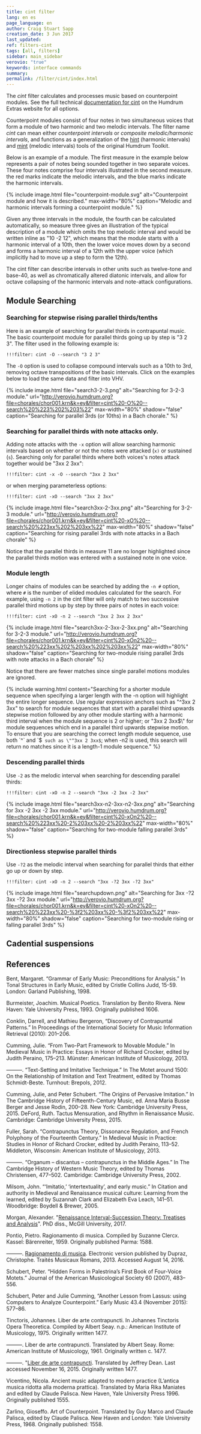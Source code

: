 ```yaml
---
title: cint filter
lang: en es
page_language: en
author: Craig Stuart Sapp
creation_date: 3 Jun 2017
last_updated:
ref: filters-cint
tags: [all, filters]
sidebar: main_sidebar
verovio: "true"
keywords: interface commands 
summary: 
permalink: /filter/cint/index.html
---
```


The *cint* filter calculates and processes music based on counterpoint
modules.  See the full technical [documentation for
cint](http://extras.humdrum.org/man/cint) on the Humdrum Extras
website for all options.

Counterpoint modules consist of four notes in two simultaneous
voices that form a module of two harmonic and two melodic intervals.
The filter name *cint* can mean either *counterpoint intervals* or
*composite melodic/harmonic intervals*, and functions as a generalization of
the [hint](http://www.humdrum.org/man/hint) (harmonic intervals)
and [mint](http://www.humdrum.org/man/mint) (melodic intervals)
tools of the original Humdrum Toolkit.

Below is an example of a module.  The first measure in the example below represents
a pair of notes being sounded together in two separate voices.  These four notes comprise
four intervals illustrated in the second measure.  the red marks indicate the melodic
intervals, and the blue marks indicate the harmonic intervals.  

{% include image.html
	file="counterpoint-module.svg"
	alt="Counterpoint module and how it is described."
	max-width="80%"
	caption="Melodic and harmonic intervals forming a counterpoint module."
%}

Given any three intervals
in the module, the fourth can be calculated automatically, so measure three gives an 
illustration of the typical description of a module which omits the top melodic interval
and would be written inline as "10 -2 12", which means that the module starts with a harmonic
interval of a 10th, then the lower voice moves down by a second and forms a harmonic
interval of a 12th with the upper voice (which implicitly had to move up a step to form the
12th).

The cint filter can describe intervals in other units such as twelve-tone and base-40, as
well as chromatically altered diatonic intervals, and allow for octave collapsing of
the harmonic intervals and note-attack configurations.

## Module Searching ##

### Searching for stepwise rising parallel thirds/tenths ###

Here is an example of searching for parallel thirds in contrapuntal music.  The basic
counterpoint module for parallel thirds going up by step is "3 2 3".  The filter used
in the following example is:

```
!!!filter: cint -O --search "3 2 3"
```

The `-O` option is used to collapse compound intervals such as a 10th to 3rd, removing
octave transpositions of the basic intervals.  Click on the examples below to load the
same data and filter into VHV.

{% include image.html
	file="search3-2-3.png"
	alt="Searching for 3-2-3 module."
	url="http://verovio.humdrum.org?file=chorales/chor001.krn&k=ey&filter=cint%20-O%20--search%20%223%202%203%22"
	max-width="80%"
	shadow="false"
	caption="Searching for parallel 3rds (or 10ths) in a Bach chorale."
%}


### Searching for parallel thirds with note attacks only. ###

Adding note attacks with the `-x` option will allow searching harmonic intervals based 
on whether or not the notes were attacked (`x)` or sustained (`s`).  Searching only for 
parallel thirds where both voices's notes attack together would be "3xx 2 3xx":

```
!!!filter: cint -x -O --search "3xx 2 3xx"
```

or when merging parameterless options:

```
!!!filter: cint -xO --search "3xx 2 3xx"
```

{% include image.html
	file="search3xx-2-3xx.png"
	alt="Searching for 3-2-3 module."
	url="http://verovio.humdrum.org?file=chorales/chor001.krn&k=ey&filter=cint%20-xO%20--search%20%223xx%202%203xx%22"
	max-width="80%"
	shadow="false"
	caption="Searching for rising parallel 3rds with note attacks in a Bach chorale"
%}

Notice that the parallel thirds in measure 11 are no longer highlighted since the
parallel thirds motion was entered with a sustained note in one voice.


### Module length ###

Longer chains of modules can be searched by adding the `-n #` option, where `#` is the
number of elided modules calculated for the search.  For example, using `-n 2` in the
cint filter will only match to two successive parallel third motions up by step by three 
pairs of notes in each voice:

```
!!!filter: cint -xO -n 2 --search "3xx 2 3xx 2 3xx"
```

{% include image.html
	file="search3xx-2-3xx-2-3xx.png"
	alt="Searching for 3-2-3 module."
	url="http://verovio.humdrum.org?file=chorales/chor001.krn&k=ey&filter=cint%20-xOn2%20--search%20%223xx%202%203xx%202%203xx%22"
	max-width="80%"
	shadow="false"
	caption="Searching for two-module rising parallel 3rds with note attacks in a Bach chorale"
%}


Notice that there are fewer matches since single parallel motions modules are ignored.

{% include warning.html
	content="Searching for a shorter module sequence when specifying a larger length with the <nobr>-n</nobr> option will highlight the entire longer sequence.  Use regular expression anchors such as \"^3xx 2 3xx\" to search for module sequences that start with a parallel third upwards stepwise motion followed by any other module starting with a harmonic third interval when the module sequence is 2 or higher; or \"3xx 2 3xx$\" for module sequences which end in a parallel third upwards stepwise motion. To ensure that you are searching the correct length module sequence, use both `^` and `$` such as \"^3xx 2 3xx$`; when -n2 is used, this search will return no matches since it is a length-1 module sequence."
%}


### Descending parallel thirds ###

Use `-2` as the melodic interval when searching for descending parallel thirds:

```
!!!filter: cint -xO -n 2 --search "3xx -2 3xx -2 3xx"
```

{% include image.html
	file="search3xx-n2-3xx-n2-3xx.png"
	alt="Searching for 3xx -2 3xx -2 3xx module."
	url="http://verovio.humdrum.org?file=chorales/chor001.krn&k=ey&filter=cint%20-xOn2%20--search%20%223xx%20-2%203xx%20-2%203xx%22"
	max-width="80%"
	shadow="false"
	caption="Searching for two-module falling parallel 3rds"
%}



### Directionless stepwise parallel thirds ###

Use `-?2` as the melodic interval when searching for parallel thirds that either
go up or down by step.

```
!!!filter: cint -xO -n 2 --search "3xx -?2 3xx -?2 3xx"
```

{% include image.html
	file="searchupdown.png"
	alt="Searching for 3xx -?2 3xx -?2 3xx module."
	url="http://verovio.humdrum.org?file=chorales/chor001.krn&k=ey&filter=cint%20-xOn2%20--search%20%223xx%20-%3f2%203xx%20-%3f2%203xx%22"
	max-width="80%"
	shadow="false"
	caption="Searching for two-module rising or falling parallel 3rds"
%}


## Cadential suspensions ##


## References ##

Bent, Margaret. “Grammar of Early Music: Preconditions for Analysis.” In Tonal Structures in Early Music, edited by Cristle Collins Judd, 15-59. London: Garland Publishing, 1998.

Burmeister, Joachim. Musical Poetics. Translation by Benito Rivera. New Haven: Yale University Press, 1993. Originally published 1606.

Conklin, Darrell, and Mathieu Bergeron, “Discovery of Contrapuntal Patterns.” In Proceedings of the International Society for Music Information Retrieval (2010): 201–206.

Cumming, Julie. “From Two-Part Framework to Movable Module.” In Medieval Music in Practice: Essays in Honor of Richard Crocker, edited by Judith Peraino, 175–213. Münster: American Institute of Musicology, 2013.

———. “Text-Setting and Imitative Technique.” In The Motet around 1500: On the Relationship of Imitation and Text Treatment, edited by Thomas Schmidt-Beste. Turnhout: Brepols, 2012.

Cumming, Julie, and Peter Schubert. “The Origins of Pervasive Imitation.” In The Cambridge History of Fifteenth-Century Music, ed. Anna Maria Busse Berger and Jesse Rodin, 200–28. New York: Cambridge University Press, 2015.
DeFord, Ruth. Tactus Mensuration, and Rhythm in Renaissance Music. Cambridge: Cambridge University Press, 2015.

Fuller, Sarah. “Contrapunctus Theory, Dissonance Regulation, and French Polyphony of the Fourteenth Century.” In Medieval Music in Practice: Studies in Honor of Richard Crocker, edited by Judith Peraino, 113–52. Middleton, Wisconsin: American Institute of Musicology, 2013.

———. “Organum – discantus – contrapunctus in the Middle Ages.” In The Cambridge History of Western Music Theory, edited by Thomas Christensen, 477–502. Cambridge: Cambridge University Press, 2002.

Milsom, John. “‘Imitatio,’ ‘intertextuality’, and early music.” In Citation and authority in Medieval and Renaissance musical culture: Learning from the learned, edited by Suzannah Clark and Elizabeth Eva Leach, 141–51. Woodbridge: Boydell & Brewer, 2005.

Morgan, Alexander. "[Renaissance Interval-Succession Theory: Treatises and Analysis](http://digitool.library.mcgill.ca/R/DPIVYXI71HL5ILGG61U4D2N5YR6UMUAASGK4S4JC42B2BFPGCD-00398?func=results-jump-full&set_entry=000001&set_number=001123&base=GEN01)". PhD diss., McGill University, 2017.

Pontio, Pietro. Ragionamento di musica. Compiled by Suzanne Clercx. Kassel: Bärenreiter, 1959. Originally published Parma: 1588.

———. [Ragionamento di musica](http://www.ums3323.paris-sorbonne.fr/TREMIR/TReMiR_Pontio/R0_start.htm). Electronic version published by Dupraz, Christophe. Traités Musicaux Romans, 2013. Accessed August 14, 2016.

Schubert, Peter. “Hidden Forms in Palestrina’s First Book of Four-Voice Motets.” Journal of the American Musicological Society 60 (2007), 483–556.

Schubert, Peter and Julie Cumming, “Another Lesson from Lassus: using Computers to Analyze Counterpoint.” Early Music 43.4 (November 2015): 577–86.

Tinctoris, Johannes. Liber de arte contrapuncti. In Johannes Tinctoris Opera Theoretica. Compiled by Albert Seay. n.p.: American Institute of Musicology, 1975. Originally written 1477.

———. Liber de arte contrapuncti. Translated by Albert Seay. Rome: American Institute of Musicology, 1961. Originally written c. 1477.

———. "[Liber de arte contrapuncti](http://earlymusictheory.org/Tinctoris/texts/deartecontrapuncti/). Translated by Jeffrey Dean. Last accessed November 16, 2015. Originally written 1477.

Vicentino, Nicola. Ancient music adapted to modern practice (L’antica musica ridotta alla moderna prattica). Translated by Maria Rika Maniates and edited by Claude Palisca. New Haven, Yale University Press 1996. Originally published 1555.

Zarlino, Gioseffo. Art of Counterpoint. Translated by Guy Marco and Claude Palisca, edited by Claude Palisca. New Haven and London: Yale University Press, 1968. Originally published: 1558.


